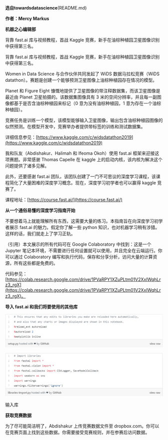 **选自towardsdatascience**(README.md)

**作者：Mercy Markus**

**机器之心编辑部**

背靠 fast.ai 库与视频教程，首战 Kaggle 竞赛，新手在油棕种植园卫星图像识别中获得第三名。

背靠 fast.ai 库与视频教程，首战 Kaggle 竞赛，新手在油棕种植园卫星图像识别中获得第三名。

Women in Data Science 与合作伙伴共同发起了 WiDS 数据马拉松竞赛（WiDS datathon）。赛题是创建一个能够预测卫星图像上油棕种植园存在情况的模型。

Planet 和 Figure Eight 慷慨地提供了卫星图像的带注释数据集，而该卫星图像是最近由 Planet 卫星拍摄的。该数据集图像具有 3 米的空间分辨率，并且每一副图像都基于是否含油棕种植园来标记（0 意为没有油棕种植园，1 意为存在一个油棕种植园）。

竞赛任务是训练一个模型，该模型能够输入卫星图像，输出包含油棕种植园图像的似然预测。在模型开发中，竞赛举办者提供带标签的训练和测试数据集。

详细信息参见：[https://www.kaggle.com/c/widsdatathon2019](https://www.kaggle.com/c/widsdatathon2019)<br>

我和队友（Abdishakur、Halimah 和 Ifeoma Okoh）使用 fast.ai 框架来迎接这项赛题。非常感谢 Thomas Capelle 在 kaggle 上的启动内核，该内核为解决这个问题提供了诸多见解。

此外，还要感谢 fast.ai 团队，该团队创建了一门不可思议的深度学习课程，该课程简化了大量困难的深度学习概念。现在，深度学习初学者也可以赢得 kaggle 竞赛了。

课程地址：[https://course.fast.ai/](https://course.fast.ai/)<br>

**从一个通俗易懂的深度学习指南开始**

不要想着马上就能理解所有东西，这需要大量的练习。本指南旨在向深度学习初学者展示 fast.ai 的魅力。假定你了解一些 python 知识，也对机器学习稍有涉猎。这样的话，我们就走上了学习正轨。

（引用）本文展示的所有代码可在 Google Colaboratory 中找到：这是一个 Jupyter 笔记本环境，不需要进行任何设置就可以使用，并且完全在云端运行。你可以通过 Colaboratory 编写和执行代码，保存和分享分析，访问大量的计算资源，所有这些都是免费的。

代码参见：[https://colab.research.google.com/drive/1PVaRPY1XZuPLtm01V2XxIWqhLrz3_rgX](https://colab.research.google.com/drive/1PVaRPY1XZuPLtm01V2XxIWqhLrz3_rgX)。<br>

**导入 fast.ai 和我们将要使用的其他库**

![image](https://github.com/11018339/113-2/blob/main/images/1.png)

![image](https://github.com/11018339/113-2/blob/main/images/2.png)

输入库

**获取竞赛数据**

为了尽可能简洁明了，Abdishakur 上传竞赛数据文件至 dropbox.com。你可以在竞赛页面上找到这些数据。你需要接受竞赛规则，并在参赛后访问数据。
